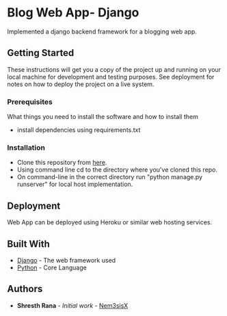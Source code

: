 # Blog Web App- Django

Implemented a django backend framework for a blogging web app.

## Getting Started

These instructions will get you a copy of the project up and running on your local machine for development and testing purposes. See deployment for notes on how to deploy the project on a live system.

### Prerequisites

What things you need to install the software and how to install them

  * install dependencies using requirements.txt 

### Installation

  * Clone this repository from [here](https://github.com/Nem3sisX/blog-website.git).
  * Using command line cd to the directory where you've cloned this repo.
  * On command-line in the correct directory run "python manage.py runserver" for local host implementation.

## Deployment

Web App can be deployed using Heroku or similar web hosting services.

## Built With

  * [Django](https://www.djangoproject.com/) - The web framework used
  * [Python](https://www.python.org/) - Core Language

## Authors

* **Shresth Rana** - *Initial work* - [Nem3sisX](https://github.com/Nem3sisX)
